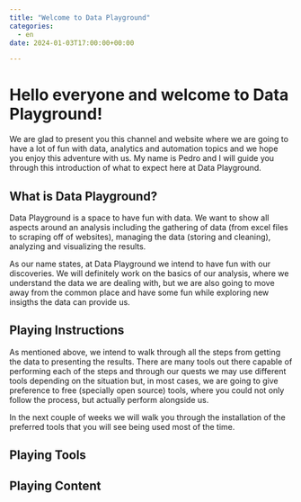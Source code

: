 ```yaml
---
title: "Welcome to Data Playground"
categories: 
  - en
date: 2024-01-03T17:00:00+00:00

---
```


# Hello everyone and welcome to Data Playground!

We are glad to present you this channel and website where we are going to have a lot of fun with data, analytics and automation topics and we hope you enjoy this adventure with us. My name is Pedro and I will guide you through this introduction of what to expect here at Data Playground.

## What is Data Playground?

Data Playground is a space to have fun with data. We want to show all aspects around an analysis including the gathering of data (from excel files to scraping off of websites), managing the data (storing and cleaning), analyzing and visualizing the results.

As our name states, at Data Playground we intend to have fun with our discoveries. We will definitely work on the basics of our analysis, where we understand the data we are dealing with, but we are also going to move away from the common place and have some fun while exploring new insigths the data can provide us.

## Playing Instructions

As mentioned above, we intend to walk through all the steps from getting the data to presenting the results. There are many tools out there capable of performing each of the steps and through our quests we may use different tools depending on the situation but, in most cases, we are going to give preference to free (specially open source) tools, where you could not only follow the process, but actually perform alongside us.

In the next couple of weeks we will walk you through the installation of the preferred tools that you will see being used most of the time.

## Playing Tools


## Playing Content
